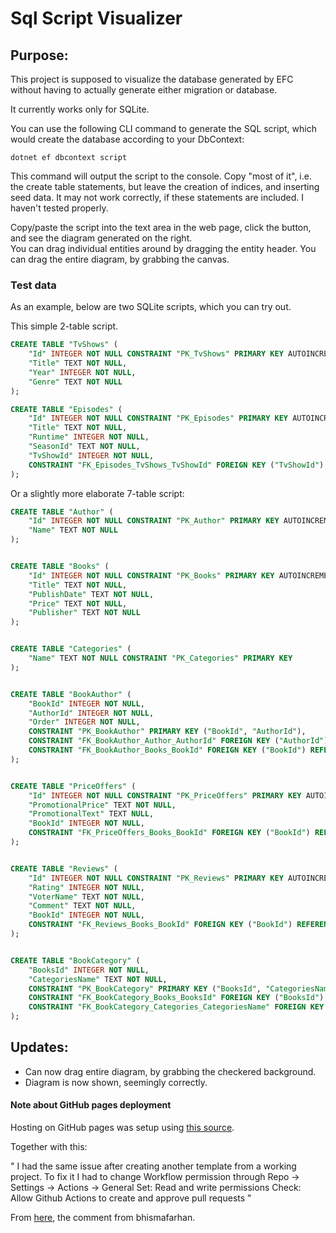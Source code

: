 # Sql Script Visualizer

## Purpose:
This project is supposed to visualize the database generated by EFC without having to actually generate either migration or database.

It currently works only for SQLite.

You can use the following CLI command to generate the SQL script, which would create the database according to your DbContext:

`dotnet ef dbcontext script`

This command will output the script to the console. Copy "most of it", i.e. the create table statements, 
but leave the creation of indices, and inserting seed data. It may not work correctly, if these statements are included. I haven't tested properly.

Copy/paste the script into the text area in the web page, click the button, and see the diagram generated on the right.\
You can drag individual entities around by dragging the entity header. You can drag the entire diagram, by grabbing the canvas.


### Test data
As an example, below are two SQLite scripts, which you can try out.

This simple 2-table script.

```sql
CREATE TABLE "TvShows" (
    "Id" INTEGER NOT NULL CONSTRAINT "PK_TvShows" PRIMARY KEY AUTOINCREMENT,
    "Title" TEXT NOT NULL,
    "Year" INTEGER NOT NULL,
    "Genre" TEXT NOT NULL
);

CREATE TABLE "Episodes" (
    "Id" INTEGER NOT NULL CONSTRAINT "PK_Episodes" PRIMARY KEY AUTOINCREMENT,
    "Title" TEXT NOT NULL,
    "Runtime" INTEGER NOT NULL,
    "SeasonId" TEXT NOT NULL,
    "TvShowId" INTEGER NOT NULL,
    CONSTRAINT "FK_Episodes_TvShows_TvShowId" FOREIGN KEY ("TvShowId") REFERENCES "TvShows" ("Id") ON DELETE CASCADE
);
```

Or a slightly more elaborate 7-table script:

```sql
CREATE TABLE "Author" (
    "Id" INTEGER NOT NULL CONSTRAINT "PK_Author" PRIMARY KEY AUTOINCREMENT,
    "Name" TEXT NOT NULL
);


CREATE TABLE "Books" (
    "Id" INTEGER NOT NULL CONSTRAINT "PK_Books" PRIMARY KEY AUTOINCREMENT,
    "Title" TEXT NOT NULL,
    "PublishDate" TEXT NOT NULL,
    "Price" TEXT NOT NULL,
    "Publisher" TEXT NOT NULL
);


CREATE TABLE "Categories" (
    "Name" TEXT NOT NULL CONSTRAINT "PK_Categories" PRIMARY KEY
);


CREATE TABLE "BookAuthor" (
    "BookId" INTEGER NOT NULL,
    "AuthorId" INTEGER NOT NULL,
    "Order" INTEGER NOT NULL,
    CONSTRAINT "PK_BookAuthor" PRIMARY KEY ("BookId", "AuthorId"),
    CONSTRAINT "FK_BookAuthor_Author_AuthorId" FOREIGN KEY ("AuthorId") REFERENCES "Author" ("Id") ON DELETE CASCADE,
    CONSTRAINT "FK_BookAuthor_Books_BookId" FOREIGN KEY ("BookId") REFERENCES "Books" ("Id") ON DELETE CASCADE
);


CREATE TABLE "PriceOffers" (
    "Id" INTEGER NOT NULL CONSTRAINT "PK_PriceOffers" PRIMARY KEY AUTOINCREMENT,
    "PromotionalPrice" TEXT NOT NULL,
    "PromotionalText" TEXT NULL,
    "BookId" INTEGER NOT NULL,
    CONSTRAINT "FK_PriceOffers_Books_BookId" FOREIGN KEY ("BookId") REFERENCES "Books" ("Id") ON DELETE CASCADE
);


CREATE TABLE "Reviews" (
    "Id" INTEGER NOT NULL CONSTRAINT "PK_Reviews" PRIMARY KEY AUTOINCREMENT,
    "Rating" INTEGER NOT NULL,
    "VoterName" TEXT NOT NULL,
    "Comment" TEXT NOT NULL,
    "BookId" INTEGER NOT NULL,
    CONSTRAINT "FK_Reviews_Books_BookId" FOREIGN KEY ("BookId") REFERENCES "Books" ("Id") ON DELETE CASCADE
);


CREATE TABLE "BookCategory" (
    "BooksId" INTEGER NOT NULL,
    "CategoriesName" TEXT NOT NULL,
    CONSTRAINT "PK_BookCategory" PRIMARY KEY ("BooksId", "CategoriesName"),
    CONSTRAINT "FK_BookCategory_Books_BooksId" FOREIGN KEY ("BooksId") REFERENCES "Books" ("Id") ON DELETE CASCADE,
    CONSTRAINT "FK_BookCategory_Categories_CategoriesName" FOREIGN KEY ("CategoriesName") REFERENCES "Categories" ("Name") ON DELETE CASCADE
);
```

## Updates:

* Can now drag entire diagram, by grabbing the checkered background.
* Diagram is now shown, seemingly correctly.


#### Note about GitHub pages deployment

Hosting on GitHub pages was setup using [this source](https://swimburger.net/blog/dotnet/how-to-deploy-aspnet-blazor-webassembly-to-github-pages).

Together with this:

"
I had the same issue after creating another template from a working project. To fix it I had to change Workflow permission through Repo -> Settings -> Actions -> General Set: Read and write permissions Check: Allow Github Actions to create and approve pull requests
"

From [here](https://github.com/actions/checkout/issues/417), the comment from bhismafarhan.
